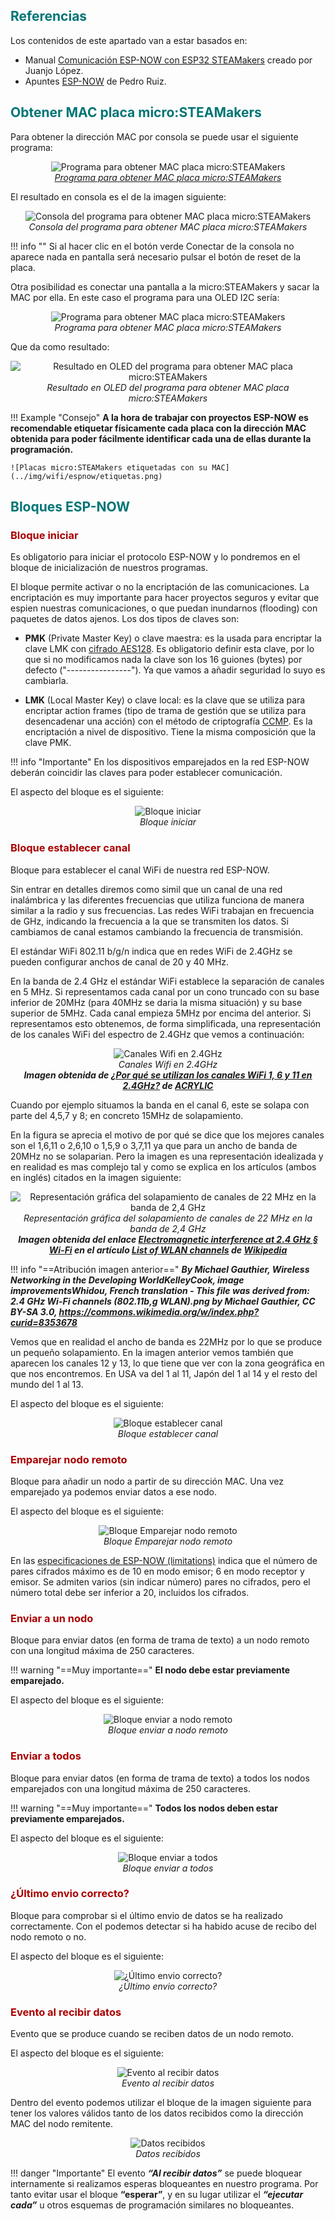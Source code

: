 ## <FONT COLOR=#007575>**Referencias**</font>
Los contenidos de este apartado van a estar basados en:

* Manual [Comunicación ESP-NOW con ESP32 STEAMakers](https://drive.google.com/file/d/1xeSOalJhOgPZF2syGutzAwufxOdv2H1H/view) creado por Juanjo López.
* Apuntes [ESP-NOW](https://pedroruizf.github.io/steamakers_demo/espnow.html) de Pedro Ruiz.

## <FONT COLOR=#007575>**Obtener MAC placa micro:STEAMakers**</font>
Para obtener la dirección MAC por consola se puede usar el siguiente programa:

<center>

![Programa para obtener MAC placa micro:STEAMakers](../img/wifi/espnow/obt_mac.png)  
*[Programa para obtener MAC placa micro:STEAMakers](../program/ejemplosAB/obt_mac_microSM.abp)*

</center>

El resultado en consola es el de la imagen siguiente:

<center>

![Consola del programa para obtener MAC placa micro:STEAMakers](../img/wifi/espnow/obt_mac_consola.png)  
*Consola del programa para obtener MAC placa micro:STEAMakers*

</center>

!!! info ""
    Si al hacer clic en el botón verde Conectar de la consola no aparece nada en pantalla será necesario pulsar el botón de reset de la placa.

Otra posibilidad es conectar una pantalla a la micro:STEAMakers y sacar la MAC por ella. En este caso el programa para una OLED I2C sería:

<center>

![Programa para obtener MAC placa micro:STEAMakers](../img/wifi/espnow/obt_mac_oled.png)  
*Programa para obtener MAC placa micro:STEAMakers*

</center>

Que da como resultado:

<center>

![Resultado en OLED del programa para obtener MAC placa micro:STEAMakers](../img/wifi/espnow/obt_mac_oledR.png)  
*Resultado en OLED del programa para obtener MAC placa micro:STEAMakers*

</center>

!!! Example "Consejo"
    <b>A la hora de trabajar con proyectos ESP-NOW es recomendable etiquetar físicamente cada placa con la dirección MAC obtenida para poder fácilmente identificar cada una de ellas durante la programación.</b>  

    ![Placas micro:STEAMakers etiquetadas con su MAC](../img/wifi/espnow/etiquetas.png)

## <FONT COLOR=#007575>**Bloques ESP-NOW**</font>

### <FONT COLOR=#AA0000>Bloque iniciar</font>
Es obligatorio para iniciar el protocolo ESP-NOW y lo pondremos en el bloque de inicialización de nuestros programas.

El bloque permite activar o no la encriptación de las comunicaciones. La encriptación es muy importante para hacer proyectos seguros y evitar que espien nuestras comunicaciones, o que puedan inundarnos (flooding) con paquetes de datos ajenos. Los dos tipos de claves son:

* **PMK** (Private Master Key) o clave maestra: es la usada para encriptar la clave LMK con [cifrado AES128](https://es.wikipedia.org/wiki/Advanced_Encryption_Standard). Es obligatorio definir esta clave, por lo que si no modificamos nada la clave son los 16 guiones (bytes) por defecto ("----------------"). Ya que vamos a añadir seguridad lo suyo es cambiarla.

* **LMK** (Local Master Key) o clave local: es la clave que se utiliza para encriptar action frames (tipo de trama de gestión que se utiliza para desencadenar una acción) con el método de criptografía [CCMP](https://en.wikipedia.org/wiki/CCMP_(cryptography)). Es la encriptación a nivel de dispositivo. Tiene la misma composición que la clave PMK.

!!! info "Importante"
    En los dispositivos emparejados en la red ESP-NOW deberán coincidir las claves para poder establecer comunicación.

El aspecto del bloque es el siguiente:

<center>

![Bloque iniciar](../img/wifi/espnow/Biniciar.png)  
*Bloque iniciar*

</center>

### <FONT COLOR=#AA0000>Bloque establecer canal</font>
Bloque para establecer el canal WiFi de nuestra red ESP-NOW.

Sin entrar en detalles diremos como simil que un canal de una red inalámbrica y las diferentes frecuencias que utiliza funciona de manera similar a la radio y sus frecuencias. Las redes WiFi trabajan en frecuencia de GHz, indicando la frecuencia a la que se transmiten los datos. Si cambiamos de canal estamos cambiando la frecuencia de transmisión.

El estándar WiFi 802.11 b/g/n indica que en redes WiFi de 2.4GHz se pueden configurar anchos de canal de 20 y 40 MHz.

En la banda de 2.4 GHz el estándar WiFi establece la separación de canales en 5 MHz. Si representamos cada canal por un cono truncado con su base inferior de 20MHz (para 40MHz se daria la misma situación) y su base superior de 5MHz. Cada canal empieza 5MHz por encima del anterior. Si representamos esto obtenemos, de forma simplificada, una representación de los canales WiFi del espectro de 2.4GHz que vemos a continuación:

<center>

![Canales Wifi en 2.4GHz](../img/wifi/espnow/canales.png)  
*Canales Wifi en 2.4GHz*  
***Imagen obtenida de [¿Por qué se utilizan los canales WiFi 1, 6 y 11 en 2.4GHz?](https://www.acrylicwifi.com/blog/por-que-se-utilizan-canales-wifi-1-6-y-11-en-2-4ghz/) de [ACRYLIC](https://www.acrylicwifi.com/)***

</center>

Cuando por ejemplo situamos la banda en el canal 6, este se solapa con parte del 4,5,7 y 8; en concreto 15MHz de solapamiento.

En la figura se aprecia el motivo de por qué se dice que los mejores canales son el 1,6,11 o 2,6,10 o 1,5,9 o 3,7,11 ya que para un ancho de banda de 20MHz no se solaparian. Pero la imagen es una representación idealizada y en realidad es mas complejo tal y como se explica en los artículos (ambos en inglés) citados en la imagen siguiente:

<center>

![Representación gráfica del solapamiento de canales de 22 MHz en la banda de 2,4 GHz](../img/wifi/espnow/640px-2.4_GHz_Wi-Fi_channels_(802.11b,g_WLAN).svg.png)  
*Representación gráfica del solapamiento de canales de 22 MHz en la banda de 2,4 GHz*  
***Imagen obtenida del enlace [Electromagnetic interference at 2.4 GHz § Wi-Fi](https://en.wikipedia.org/wiki/Electromagnetic_interference_at_2.4_GHz#Wi-Fi) en el artículo [List of WLAN channels](https://en.wikipedia.org/wiki/List_of_WLAN_channels) de [Wikipedia](https://en.wikipedia.org/wiki/Main_Page)***

</center>

!!! info "==Atribución imagen anterior=="
    ***By Michael Gauthier, Wireless Networking in the Developing WorldKelleyCook, image improvementsWhidou, French translation - This file was derived from: 2.4 GHz Wi-Fi channels (802.11b,g WLAN).png by Michael Gauthier, CC BY-SA 3.0, https://commons.wikimedia.org/w/index.php?curid=8353678***

Vemos que en realidad el ancho de banda es 22MHz por lo que se produce un pequeño solapamiento. En la imagen anterior vemos también que aparecen los canales 12 y 13, lo que tiene que ver con la zona geográfica en que nos encontremos. En USA va del 1 al 11, Japón del 1 al 14 y el resto del mundo del 1 al 13.

El aspecto del bloque es el siguiente:

<center>

![Bloque establecer canal](../img/wifi/espnow/B_canal.png)  
*Bloque establecer canal*

</center>

### <FONT COLOR=#AA0000>Emparejar nodo remoto</font>
Bloque para añadir un nodo a partir de su dirección MAC. Una vez emparejado ya podemos enviar datos a ese nodo.

El aspecto del bloque es el siguiente:

<center>

![Bloque Emparejar nodo remoto](../img/wifi/espnow/Bemparejar.png)  
*Bloque Emparejar nodo remoto*

</center>

En las [especificaciones de ESP-NOW (limitations)](https://randomnerdtutorials.com/esp-now-esp32-arduino-ide/) indica que el número de pares cifrados máximo es de 10 en modo emisor; 6 en modo receptor y emisor. Se admiten varios (sin indicar número) pares no cifrados, pero el número total debe ser inferior a 20, incluidos los cifrados.

### <FONT COLOR=#AA0000>Enviar a un nodo</font>
Bloque para enviar datos (en forma de trama de texto) a un nodo remoto con una longitud máxima de 250 caracteres.

!!! warning "==Muy importante=="
    **El nodo debe estar previamente emparejado.**

El aspecto del bloque es el siguiente:

<center>

![Bloque enviar a nodo remoto](../img/wifi/espnow/Benviar.png)  
*Bloque enviar a nodo remoto*

</center>

### <FONT COLOR=#AA0000>Enviar a todos</font>
Bloque para enviar datos (en forma de trama de texto) a todos los nodos emparejados con una longitud máxima de 250 caracteres.

!!! warning "==Muy importante=="
    **Todos los nodos deben estar previamente emparejados.**

El aspecto del bloque es el siguiente:

<center>

![Bloque enviar a todos](../img/wifi/espnow/Benviar_todos.png)  
*Bloque enviar a todos*

</center>

### <FONT COLOR=#AA0000>¿Último envio correcto?</font>
Bloque para comprobar si el último envio de datos se ha realizado correctamente. Con el podemos detectar si ha habido acuse de recibo del nodo remoto o no.

El aspecto del bloque es el siguiente:

<center>

![¿Último envio correcto?](../img/wifi/espnow/Benvio_correcto.png)  
*¿Último envio correcto?*

</center>

### <FONT COLOR=#AA0000>Evento al recibir datos</font>
Evento que se produce cuando se reciben datos de un nodo remoto.

El aspecto del bloque es el siguiente:

<center>

![Evento al recibir datos](../img/wifi/espnow/BAl_recibir.png)  
*Evento al recibir datos*

</center>

Dentro del evento podemos utilizar el bloque de la imagen siguiente para tener los valores válidos tanto de los datos recibidos como la dirección MAC del nodo remitente.

<center>

![Datos recibidos](../img/wifi/espnow/BDatos_recibidos.png)  
*Datos recibidos*

</center>

!!! danger "Importante"
    El evento ***“Al recibir datos”*** se puede bloquear internamente si realizamos esperas bloqueantes en nuestro programa. Por tanto evitar usar el bloque **“esperar”**, y en su lugar utilizar el ***“ejecutar cada”*** u otros esquemas de programación similares no bloqueantes.
